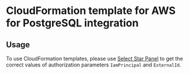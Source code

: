 # CloudFormation template for AWS for PostgreSQL integration

## Usage

To use CloudFormation templates, please use [Select Star Panel](https://app.selectstar.com/) to get the correct values of authorization parameters `IamPrincipal` and `ExternalId`.
